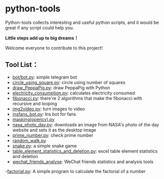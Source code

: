 # python-tools
Python-tools collects interesting and useful python scripts, and it would be great if any script could help you.

**Little steps add up to big dreams！**

Welcome everyone to contribute to this project!


## Tool List：
- [bot/bot.py](https://github.com/Henry-Jia/python-tools/blob/master/bot/bot.py): simple telegram bot
- [circle_using_square.py](https://github.com/Henry-Jia/python-tools/blob/master/circle_using_square.py): circle using number of squares
- [draw_PeppaPig.py](https://github.com/Henry-Jia/python-tools/blob/master/draw_PeppaPig.py): draw PeppaPig with Python
- [electricity_consumption.py](https://github.com/Henry-Jia/python-tools/blob/master/electricity_consumption.py): calculates electricity consumed
- [fibonacci.py](https://github.com/Henry-Jia/python-tools/blob/master/fibonacci.py): there're 2 algorithms that make the fibonacci with recursive and looping
- [img2video.py](https://github.com/Henry-Jia/python-tools/blob/master/img2video.py): turn images to video
- [insfans_bot.py](https://github.com/Henry-Jia/python-tools/blob/master/insfans.py): Ins bot for fans
- [masking(opencv).py](https://github.com/Henry-Jia/python-tools/blob/master/masking(opencv).py)
- [nasa_photo_day.py](https://github.com/Henry-Jia/python-tools/blob/master/nasa_photo_day.py): downloads an image from NASA's photo of the day website and sets it as the desktop image
- [prime_number.py](https://github.com/Henry-Jia/python-tools/blob/master/prime_number.py): check prime number
- [random_walk.py](https://github.com/Henry-Jia/python-tools/blob/master/random_walk.py)
- [snake.py](https://github.com/Henry-Jia/python-tools/blob/master/snake.py): a simple snake game
- [table_element_statistics_and_deletion.py](https://github.com/Henry-Jia/python-tools/blob/master/table_element_statistics_and_deletion.py): excel table element statistics and deletion
- [wechat_friends_analyse](https://github.com/Henry-Jia/python-tools/tree/master/wechat_friends_analyse): WeChat friends statistics and analysis tools

-[factorial.py](https://github.com/Henry-Jia/python-tools/blob/master/factorial.py): A simple program to calculate the factorial of a number 
